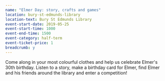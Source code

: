```yaml
---
name: "Elmer Day: story, crafts and games"
location: bury-st-edmunds-library
location-text: Bury St Edmunds Library
event-start-date: 2019-05-25
event-start-time: 1000
event-end-time: 1500
event-category: half-term
event-ticket-price: 1
breadcrumb: y
---
```


Come along in your most colourful clothes and help us celebrate Elmer's 30th birthday. Listen to a story, make a birthday card for Elmer, find Elmer and his friends around the library and enter a competition!
